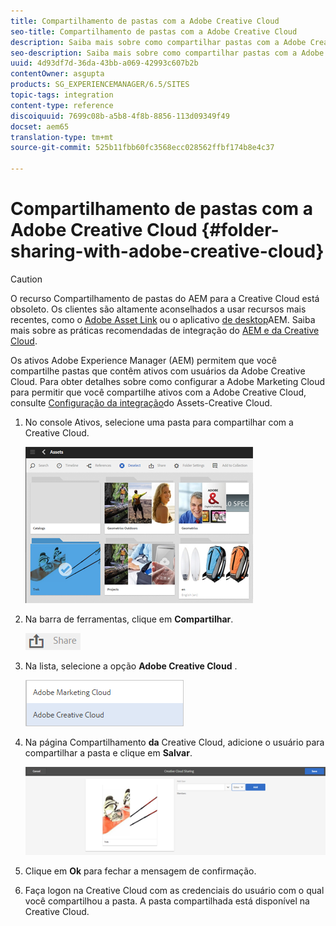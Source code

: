 ```yaml
---
title: Compartilhamento de pastas com a Adobe Creative Cloud
seo-title: Compartilhamento de pastas com a Adobe Creative Cloud
description: Saiba mais sobre como compartilhar pastas com a Adobe Creative Cloud
seo-description: Saiba mais sobre como compartilhar pastas com a Adobe Creative Cloud
uuid: 4d93df7d-36da-43bb-a069-42993c607b2b
contentOwner: asgupta
products: SG_EXPERIENCEMANAGER/6.5/SITES
topic-tags: integration
content-type: reference
discoiquuid: 7699c08b-a5b8-4f8b-8856-113d09349f49
docset: aem65
translation-type: tm+mt
source-git-commit: 525b11fbb60fc3568ecc028562ffbf174b8e4c37

---
```



# Compartilhamento de pastas com a Adobe Creative Cloud {#folder-sharing-with-adobe-creative-cloud}

>[!CAUTION]
>
>O recurso Compartilhamento de pastas do AEM para a Creative Cloud está obsoleto. Os clientes são altamente aconselhados a usar recursos mais recentes, como o [Adobe Asset Link](https://helpx.adobe.com/enterprise/using/adobe-asset-link.html) ou o aplicativo [de desktop](https://helpx.adobe.com/experience-manager/desktop-app/aem-desktop-app.html)AEM. Saiba mais sobre as práticas recomendadas de integração do [AEM e da Creative Cloud](/help/assets/aem-cc-integration-best-practices.md).

Os ativos Adobe Experience Manager (AEM) permitem que você compartilhe pastas que contêm ativos com usuários da Adobe Creative Cloud. Para obter detalhes sobre como configurar a Adobe Marketing Cloud para permitir que você compartilhe ativos com a Adobe Creative Cloud, consulte [Configuração da integração](/help/sites-administering/configure-assets-cc-integration.md)do Assets-Creative Cloud.

1. No console Ativos, selecione uma pasta para compartilhar com a Creative Cloud.

   ![](assets/chlimage_1-139.png)

1. Na barra de ferramentas, clique em **Compartilhar**.

   ![](assets/chlimage_1-140.png)

1. Na lista, selecione a opção **Adobe Creative Cloud** .

   ![](assets/chlimage_1-141.png)

1. Na página Compartilhamento **da** Creative Cloud, adicione o usuário para compartilhar a pasta e clique em **Salvar**.

   ![](assets/chlimage_1-142.png)

1. Clique em **Ok** para fechar a mensagem de confirmação.
1. Faça logon na Creative Cloud com as credenciais do usuário com o qual você compartilhou a pasta. A pasta compartilhada está disponível na Creative Cloud.